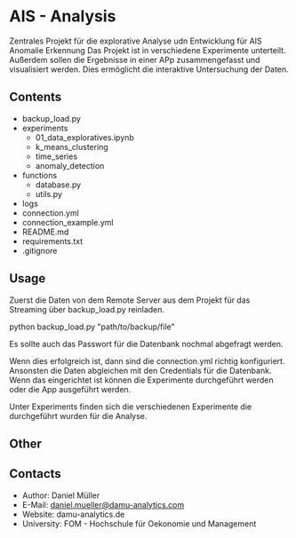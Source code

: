 # AIS - Analysis
Zentrales Projekt für die explorative Analyse udn Entwicklung für AIS Anomalie Erkennung
Das Projekt ist in verschiedene Experimente unterteilt. 
Außerdem sollen die Ergebnisse in einer APp zusammengefasst und visualisiert werden.
Dies ermöglicht die interaktive Untersuchung der Daten.

## Contents
* backup_load.py
* experiments
  * 01_data_exploratives.ipynb
  * k_means_clustering
  * time_series
  * anomaly_detection
* functions
  * database.py
  * utils.py
* logs
* connection.yml
* connection_example.yml
* README.md
* requirements.txt
* .gitignore

## Usage
Zuerst die Daten von dem Remote Server aus dem Projekt für das Streaming über backup_load.py reinladen.

python backup_load.py "path/to/backup/file"

Es sollte auch das Passwort für die Datenbank nochmal abgefragt werden.

Wenn dies erfolgreich ist, dann sind die connection.yml richtig konfiguriert. Ansonsten die Daten abgleichen mit den Credentials für die Datenbank.
Wenn das eingerichtet ist können die Experimente durchgeführt werden oder die App ausgeführt werden.

Unter Experiments finden sich die verschiedenen Experimente die durchgeführt wurden für die Analyse.

## Other

## Contacts
* Author: Daniel Müller
* E-Mail: daniel.mueller@damu-analytics.com
* Website: damu-analytics.de
* University: FOM - Hochschule für Oekonomie und Management